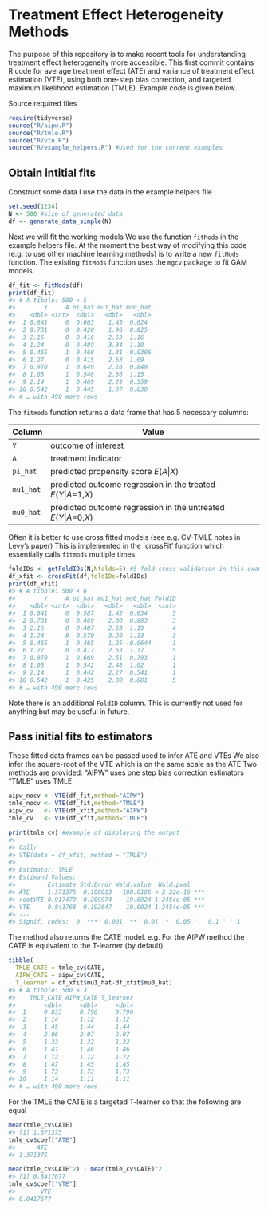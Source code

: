 Treatment Effect Heterogeneity Methods
================

The purpose of this repository is to make recent tools for understanding
treatment effect heterogeneity more accessible. This first commit
contains R code for average treatment effect (ATE) and variance of
treatment effect estimation (VTE), using both one-step bias correction,
and targeted maximum likelihood estimation (TMLE). Example code is given
below.

Source required files

``` r
require(tidyverse)
source("R/aipw.R")
source("R/tmle.R")
source("R/vte.R")
source("R/example_helpers.R") #Used for the current examples
```

## Obtain intitial fits

Construct some data I use the data in the example helpers file

``` r
set.seed(1234)
N <- 500 #size of generated data
df <- generate_data_simple(N)
```

Next we will fit the working models We use the function `fitMods` in the
example helpers file. At the moment the best way of modifying this code
(e.g. to use other machine learning methods) is to write a new `fitMods`
function. The existing `fitMods` function uses the `mgcv` package to fit
GAM models.

``` r
df_fit <- fitMods(df)
print(df_fit)
#> # A tibble: 500 × 5
#>        Y     A pi_hat mu1_hat mu0_hat
#>    <dbl> <int>  <dbl>   <dbl>   <dbl>
#>  1 0.641     0  0.603    1.45  0.624 
#>  2 0.731     0  0.420    1.96  0.825 
#>  3 2.16      0  0.416    2.63  1.16  
#>  4 1.24      0  0.489    3.34  1.10  
#>  5 0.465     1  0.468    1.31 -0.0306
#>  6 1.27      0  0.415    2.53  1.09  
#>  7 0.970     1  0.649    2.16  0.849 
#>  8 1.05      1  0.548    2.36  1.15  
#>  9 2.14      1  0.469    2.29  0.559 
#> 10 0.542     1  0.445    1.87  0.830 
#> # … with 490 more rows
```

The `fitmods` function returns a data frame that has 5 necessary
columns:

| Column    | Value                                                             |
|-----------|-------------------------------------------------------------------|
| `Y`       | outcome of interest                                               |
| `A`       | treatment indicator                                               |
| `pi_hat`  | predicted propensity score *E*(*A*\|*X*)                          |
| `mu1_hat` | predicted outcome regression in the treated *E*(*Y*\|*A*=1,*X*)   |
| `mu0_hat` | predicted outcome regression in the untreated *E*(*Y*\|*A*=0,*X*) |

Often it is better to use cross fitted models (see e.g. CV-TMLE notes in
Levy’s paper) This is implemented in the \`crossFit’ function which
essentially calls `fitmods` multiple times

``` r
foldIDs <- getFoldIDs(N,Nfolds=5) #5 fold cross validation in this example
df_xfit <- crossFit(df,foldIDs=foldIDs)
print(df_xfit)
#> # A tibble: 500 × 6
#>        Y     A pi_hat mu1_hat mu0_hat FoldID
#>    <dbl> <int>  <dbl>   <dbl>   <dbl>  <int>
#>  1 0.641     0  0.587    1.43  0.634       5
#>  2 0.731     0  0.469    2.00  0.883       3
#>  3 2.16      0  0.407    2.63  1.19        4
#>  4 1.24      0  0.570    3.20  1.13        3
#>  5 0.465     1  0.465    1.25 -0.0644      1
#>  6 1.27      0  0.417    2.63  1.17        5
#>  7 0.970     1  0.669    2.51  0.793       1
#>  8 1.05      1  0.542    2.48  1.02        1
#>  9 2.14      1  0.442    2.27  0.541       1
#> 10 0.542     1  0.425    2.00  0.881       5
#> # … with 490 more rows
```

Note there is an additional `FoldID` column. This is currently not used
for anything but may be useful in future.

## Pass initial fits to estimators

These fitted data frames can be passed used to infer ATE and VTEs We
also infer the square-root of the VTE which is on the same scale as the
ATE Two methods are provided: “AIPW” uses one step bias correction
estimators “TMLE” uses TMLE

``` r
aipw_nocv <- VTE(df_fit,method="AIPW")
tmle_nocv <- VTE(df_fit,method="TMLE")
aipw_cv   <- VTE(df_xfit,method="AIPW")
tmle_cv   <- VTE(df_xfit,method="TMLE")

print(tmle_cv) #example of displaying the output
#> 
#> Call:
#> VTE(data = df_xfit, method = "TMLE")
#> 
#> Estimator: TMLE
#> Estimand Values:
#>         Estimate Std.Error Wald.value  Wald.pval    
#> ATE     1.371375  0.100013   188.0186 < 2.22e-16 ***
#> rootVTE 0.917479  0.209974    19.0924 1.2454e-05 ***
#> VTE     0.841768  0.192647    19.0924 1.2454e-05 ***
#> ---
#> Signif. codes:  0 '***' 0.001 '**' 0.01 '*' 0.05 '.' 0.1 ' ' 1
```

The method also returns the CATE model. e.g. For the AIPW method the
CATE is equivalent to the T-learner (by default)

``` r
tibble(
  TMLE_CATE = tmle_cv$CATE,
  AIPW_CATE = aipw_cv$CATE, 
  T_learner = df_xfit$mu1_hat-df_xfit$mu0_hat) 
#> # A tibble: 500 × 3
#>    TMLE_CATE AIPW_CATE T_learner
#>        <dbl>     <dbl>     <dbl>
#>  1     0.833     0.796     0.796
#>  2     1.14      1.12      1.12 
#>  3     1.45      1.44      1.44 
#>  4     2.06      2.07      2.07 
#>  5     1.33      1.32      1.32 
#>  6     1.47      1.46      1.46 
#>  7     1.72      1.72      1.72 
#>  8     1.47      1.45      1.45 
#>  9     1.73      1.73      1.73 
#> 10     1.14      1.11      1.11 
#> # … with 490 more rows
```

For the TMLE the CATE is a targeted T-learner so that the following are
equal

``` r
mean(tmle_cv$CATE)
#> [1] 1.371375
tmle_cv$coef["ATE"]
#>      ATE 
#> 1.371375

mean(tmle_cv$CATE^2) - mean(tmle_cv$CATE)^2
#> [1] 0.8417677
tmle_cv$coef["VTE"]
#>       VTE 
#> 0.8417677
```
